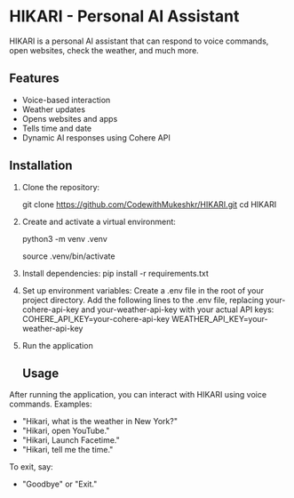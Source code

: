 # HIKARI - Personal AI Assistant

HIKARI is a personal AI assistant that can respond to voice commands, open websites, check the weather, and much more.

## Features
- Voice-based interaction
- Weather updates
- Opens websites and apps
- Tells time and date
- Dynamic AI responses using Cohere API

## Installation
1. Clone the repository:
   

   git clone https://github.com/CodewithMukeshkr/HIKARI.git
   cd HIKARI
   
2. Create and activate a virtual environment:

   python3 -m venv .venv
   
   source .venv/bin/activate
   
3. Install dependencies:
   pip install -r requirements.txt

4. Set up environment variables:
   Create a .env file in the root of your project directory.
   Add the following lines to the .env file, replacing your-cohere-api-key and your-weather-api-key with your actual API keys:
   COHERE_API_KEY=your-cohere-api-key
   WEATHER_API_KEY=your-weather-api-key

5. Run the application


   ## Usage
After running the application, you can interact with HIKARI using voice commands. Examples:
- "Hikari, what is the weather in New York?"
- "Hikari, open YouTube."
- "Hikari, Launch Facetime."
- "Hikari, tell me the time."

To exit, say:
- "Goodbye" or "Exit."
